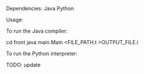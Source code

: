 Dependencies:
Java
Python


Usage: 

To run the Java compiler:

cd front
java main.Main <FILE_PATH.t >OUTPUT_FILE.i


To run the Python interpreter:

TODO: update